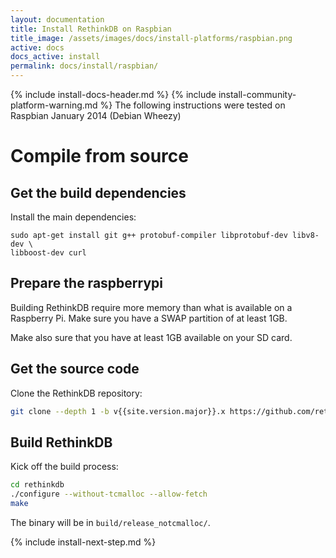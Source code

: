 ```yaml
---
layout: documentation
title: Install RethinkDB on Raspbian
title_image: /assets/images/docs/install-platforms/raspbian.png
active: docs
docs_active: install
permalink: docs/install/raspbian/
---
```

{% include install-docs-header.md %}
{% include install-community-platform-warning.md %}
The following instructions were tested on Raspbian January 2014 (Debian Wheezy)

# Compile from source #

## Get the build dependencies ##

Install the main dependencies:

```
sudo apt-get install git g++ protobuf-compiler libprotobuf-dev libv8-dev \
libboost-dev curl
```

## Prepare the raspberrypi ##

Building RethinkDB require more memory than what is available on a Raspberry Pi.
Make sure you have a SWAP partition of at least 1GB.

Make also sure that you have at least 1GB available on your SD card.


## Get the source code ##

Clone the RethinkDB repository:

```bash
git clone --depth 1 -b v{{site.version.major}}.x https://github.com/rethinkdb/rethinkdb.git
```

## Build RethinkDB ##

Kick off the build process:

```bash
cd rethinkdb
./configure --without-tcmalloc --allow-fetch
make
```

The binary will be in `build/release_notcmalloc/`.


{% include install-next-step.md %}

